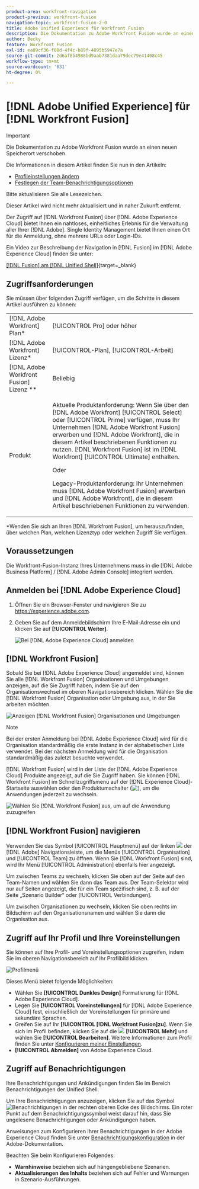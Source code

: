 ```yaml
---
product-area: workfront-navigation
product-previous: workfront-fusion
navigation-topic: workfront-fusion-2-0
title: Adobe Unified Experience für Workfront Fusion
description: Die Dokumentation zu Adobe Workfront Fusion wurde an einen neuen Speicherort verschoben. Dieser Artikel ist veraltet, enthält jedoch einen Link zum neuen Artikel, der diese Funktion behandelt.
author: Becky
feature: Workfront Fusion
exl-id: ea89cf36-f08d-4f4c-b89f-4895b5947e7a
source-git-commit: 2d6af8b4988bd9aab7381daa79dec79e41408c45
workflow-type: tm+mt
source-wordcount: '631'
ht-degree: 0%

---
```


# [!DNL Adobe Unified Experience] für [!DNL Workfront Fusion]

>[!IMPORTANT]
>
>Die Dokumentation zu Adobe Workfront Fusion wurde an einen neuen Speicherort verschoben.
>
>Die Informationen in diesem Artikel finden Sie nun in den Artikeln:
>
>* [Profileinstellungen ändern](https://experienceleague.adobe.com/docs/workfront-fusion/using/get-started-with-fusion/navigate-workfront-fusion/change-profile-settings.html)
>* [Festlegen der Team-Benachrichtigungsoptionen](https://experienceleague.adobe.com/docs/workfront-fusion/using/set-up-and-manage-fusion/set-up-and-manage-orgs-and-teams/set-up-orgs-teams-and-users/set-team-notification-options.html)
>
>Bitte aktualisieren Sie alle Lesezeichen.
>
>Dieser Artikel wird nicht mehr aktualisiert und in naher Zukunft entfernt.

Der Zugriff auf [!DNL Workfront Fusion] über [!DNL Adobe Experience Cloud] bietet Ihnen ein nahtloses, einheitliches Erlebnis für die Verwaltung aller Ihrer [!DNL Adobe]. Single Identity Management bietet Ihnen einen Ort für die Anmeldung, ohne mehrere URLs oder Login-IDs.

Ein Video zur Beschreibung der Navigation in [!DNL Fusion] im [!DNL Adobe Experience Cloud] finden Sie unter:

[[!DNL Fusion] am [!DNL Unified Shell]](https://video.tv.adobe.com/v/3412392/){target=_blank}

## Zugriffsanforderungen

Sie müssen über folgenden Zugriff verfügen, um die Schritte in diesem Artikel ausführen zu können:

<table style="table-layout:auto"> 
 <col> 
 <col> 
 <tbody> 
  <tr> 
   <td role="rowheader">[!DNL Adobe Workfront] Plan*</td> 
   <td> <p>[!UICONTROL Pro] oder höher</p> </td> 
  </tr> 
  <tr data-mc-conditions=""> 
   <td role="rowheader">[!DNL Adobe Workfront] Lizenz*</td> 
   <td> <p>[!UICONTROL-Plan], [!UICONTROL-Arbeit]</p> </td> 
  </tr> 
  <tr> 
   <td role="rowheader">[!DNL Adobe Workfront Fusion] Lizenz **</td> 
   <td>
   <p>Beliebig</p> 
  </tr> 
  <tr> 
   <td role="rowheader">Produkt</td> 
   <td>
   <p>Aktuelle Produktanforderung: Wenn Sie über den [!DNL Adobe Workfront] [!UICONTROL Select] oder [!UICONTROL Prime] verfügen, muss Ihr Unternehmen [!DNL Adobe Workfront Fusion] erwerben und [!DNL Adobe Workfront], die in diesem Artikel beschriebenen Funktionen zu nutzen. [!DNL Workfront Fusion] ist im [!DNL Workfront] [!UICONTROL Ultimate] enthalten.</p>
   <p>Oder</p>
   <p>Legacy-Produktanforderung: Ihr Unternehmen muss [!DNL Adobe Workfront Fusion] erwerben und [!DNL Adobe Workfront], die in diesem Artikel beschriebenen Funktionen zu verwenden.</p>
   </td> 
  </tr> 
 </tbody> 
</table>
*Wenden Sie sich an Ihren [!DNL Workfront Fusion], um herauszufinden, über welchen Plan, welchen Lizenztyp oder welchen Zugriff Sie verfügen.

## Voraussetzungen

Die Workfront-Fusion-Instanz Ihres Unternehmens muss in die [!DNL Adobe Business Platform] / [!DNL Adobe Admin Console] integriert werden.

## Anmelden bei [!DNL Adobe Experience Cloud]

1. Öffnen Sie ein Browser-Fenster und navigieren Sie zu <https://experience.adobe.com>.
1. Geben Sie auf dem Anmeldebildschirm Ihre E-Mail-Adresse ein und klicken Sie auf **[!UICONTROL Weiter]**.

   ![Bei [!DNL Adobe Experience Cloud]](assets/aec-login-page.png) anmelden

## [!DNL Workfront Fusion]

Sobald Sie bei [!DNL Adobe Experience Cloud] angemeldet sind, können Sie alle [!DNL Workfront Fusion] Organisationen und Umgebungen anzeigen, auf die Sie Zugriff haben, indem Sie auf den Organisationswechsel im oberen Navigationsbereich klicken. Wählen Sie die [!DNL Workfront Fusion] Organisation oder Umgebung aus, in der Sie arbeiten möchten.

![Anzeigen [!DNL Workfront Fusion] Organisationen und Umgebungen](assets/aec-view-all-orgs.png)

>[!NOTE]
>
>Bei der ersten Anmeldung bei [!DNL Adobe Experience Cloud] wird für die Organisation standardmäßig die erste Instanz in der alphabetischen Liste verwendet. Bei der nächsten Anmeldung wird für die Organisation standardmäßig das zuletzt besuchte verwendet.

[!DNL Workfront Fusion] wird in der Liste der [!DNL Adobe Experience Cloud] Produkte angezeigt, auf die Sie Zugriff haben. Sie können [!DNL Workfront Fusion] im Schnellzugriffsmenü auf der [!DNL Experience Cloud]-Startseite auswählen oder den Produktumschalter (![) ](assets/main-menu-icon.png), um die Anwendungen jederzeit zu wechseln.

![Wählen Sie [!DNL Workfront Fusion] aus, um auf die Anwendung zuzugreifen](assets/aec-product-switcher.png)

## [!DNL Workfront Fusion] navigieren

Verwenden Sie das Symbol [!UICONTROL Hauptmenü] auf der linken ![](assets/main-menu-icon-left-nav.png) der [!DNL Adobe] Navigationsleiste, um die Menüs [!UICONTROL Organisation] und [!UICONTROL Team] zu öffnen. Wenn Sie [!DNL Workfront Fusion] sind, wird Ihr Menü [!UICONTROL Administration] ebenfalls hier angezeigt.

Um zwischen Teams zu wechseln, klicken Sie oben auf der Seite auf den Team-Namen und wählen Sie dann das Team aus. Der Team-Selektor wird nur auf Seiten angezeigt, die für ein Team spezifisch sind, z. B. auf der Seite „Szenario Builder“ oder [!UICONTROL Verbindungen].

Um zwischen Organisationen zu wechseln, klicken Sie oben rechts im Bildschirm auf den Organisationsnamen und wählen Sie dann die Organisation aus.

## Zugriff auf Ihr Profil und Ihre Voreinstellungen

Sie können auf Ihre Profil- und Voreinstellungsoptionen zugreifen, indem Sie im oberen Navigationsbereich auf Ihr Profilbild klicken.

![Profilmenü](assets/aec-profile-picture-menu.png)

Dieses Menü bietet folgende Möglichkeiten:

* Wählen Sie **[!UICONTROL Dunkles Design]** Formatierung für [!DNL Adobe Experience Cloud].
* Legen Sie **[!UICONTROL Voreinstellungen]** für [!DNL Adobe Experience Cloud] fest, einschließlich der Voreinstellungen für primäre und sekundäre Sprachen.
* Greifen Sie auf Ihr **[!UICONTROL [!DNL Workfront Fusion]zu]**. Wenn Sie sich im Profil befinden, klicken Sie auf die ![](assets/more-icon.png) **[!UICONTROL Mehr]** und wählen Sie **[!UICONTROL Bearbeiten]**. Weitere Informationen zum Profil finden Sie unter [Konfigurieren meiner Einstellungen](/help/quicksilver/workfront-basics/manage-your-account-and-profile/configuring-your-user-profile/configure-my-settings.md).
* **[!UICONTROL Abmelden]** von Adobe Experience Cloud.


## Zugriff auf Benachrichtigungen

Ihre Benachrichtigungen und Ankündigungen finden Sie im Bereich Benachrichtigungen der Unified Shell.

Um Ihre Benachrichtigungen anzuzeigen, klicken Sie auf das Symbol ![Benachrichtigungen](assets/notifications-icon.png) in der rechten oberen Ecke des Bildschirms. Ein roter Punkt auf dem Benachrichtigungssymbol weist darauf hin, dass Sie ungelesene Benachrichtigungen oder Ankündigungen haben.

Anweisungen zum Konfigurieren Ihrer Benachrichtigungen in der Adobe Experience Cloud finden Sie unter [Benachrichtigungskonfiguration](https://experienceleague.adobe.com/docs/experience-manager-cloud-service/content/implementing/using-cloud-manager/notifications.html#:~:text=You%20can%20customize%20how%20you,how%20you%20receive%20your%20notifications.) in der Adobe-Dokumentation.

Beachten Sie beim Konfigurieren Folgendes:

* **Warnhinweise** beziehen sich auf hängengebliebene Szenarien.
* **Aktualisierungen des Inhalts** beziehen sich auf Fehler und Warnungen in Szenario-Ausführungen.


